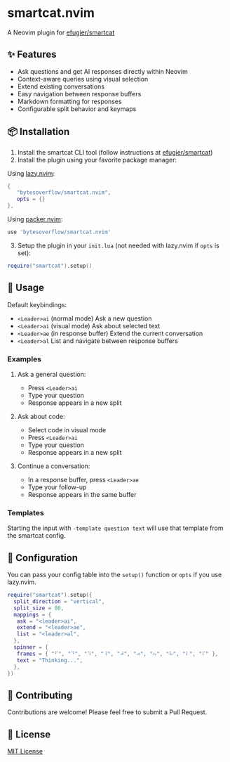 # smartcat.nvim

A Neovim plugin for [efugier/smartcat](https://github.com/efugier/smartcat)

## ✨ Features

- Ask questions and get AI responses directly within Neovim
- Context-aware queries using visual selection
- Extend existing conversations
- Easy navigation between response buffers
- Markdown formatting for responses
- Configurable split behavior and keymaps

## 📦 Installation

1. Install the smartcat CLI tool (follow instructions at [efugier/smartcat](https://github.com/efugier/smartcat))
2. Install the plugin using your favorite package manager:

Using [lazy.nvim](https://github.com/folke/lazy.nvim):

```lua
{
   "bytesoverflow/smartcat.nvim",
   opts = {}
},
```

Using [packer.nvim](https://github.com/wbthomason/packer.nvim):

```lua
use 'bytesoverflow/smartcat.nvim'
```

3. Setup the plugin in your `init.lua` (not needed with lazy.nvim if `opts` is set):

```lua
require("smartcat").setup()
```

## 🚀 Usage

Default keybindings:

- `<Leader>ai` (normal mode) Ask a new question
- `<Leader>ai` (visual mode) Ask about selected text
- `<Leader>ae` (in response buffer) Extend the current conversation
- `<Leader>al` List and navigate between response buffers

### Examples

1. Ask a general question:
   - Press `<Leader>ai`
   - Type your question
   - Response appears in a new split

2. Ask about code:
   - Select code in visual mode
   - Press `<Leader>ai`
   - Type your question
   - Response appears in a new split

3. Continue a conversation:
   - In a response buffer, press `<Leader>ae`
   - Type your follow-up
   - Response appears in the same buffer

### Templates

Starting the input with `-template question text` will use that template from the smartcat config.

## 🔧 Configuration

You can pass your config table into the `setup()` function or `opts` if you use lazy.nvim.

```lua
require("smartcat").setup({
  split_direction = "vertical",
  split_size = 80,
  mappings = {
   ask = "<leader>ai",
   extend = "<leader>ae",
   list = "<leader>al",
  },
  spinner = {
   frames = { "⠋", "⠙", "⠹", "⠸", "⠼", "⠴", "⠦", "⠧", "⠇", "⠏" },
   text = "Thinking...",
  },
})
```

## 🤝 Contributing

Contributions are welcome! Please feel free to submit a Pull Request.

## 📄 License

[MIT License](LICENSE)
